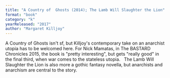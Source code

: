 ```yaml
---
title: "A Country of  Ghosts (2014); The Lamb Will Slaughter the Lion"
format: "book"
category: "k"
yearReleased: "2017"
author: "Margaret Killjoy"
---
```

A Country of Ghosts isn't sf, but Killjoy's contemporary take on an anarchist  utopia has to be welcomed here. For Nick Mamatas, in The BASTARD Chronicles  2015, the book is "pretty interesting", but gets "really good" in the final  third, when war comes to the stateless utopia.
 
The Lamb Will Slaughter the Lion is also more a  gothic fantasy novella, but anarchists and anarchism are central to the story.
 